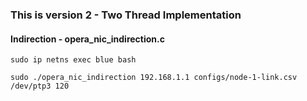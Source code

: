 ### This is version 2 - Two Thread Implementation 

#### Indirection - opera_nic_indirection.c

```
sudo ip netns exec blue bash

sudo ./opera_nic_indirection 192.168.1.1 configs/node-1-link.csv /dev/ptp3 120

```

